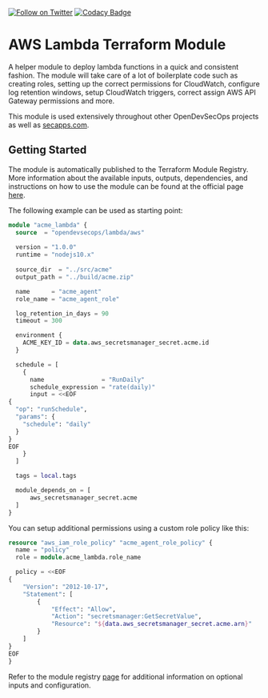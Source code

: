 [![Follow on Twitter](https://img.shields.io/twitter/follow/opendevsecops.svg?logo=twitter)](https://twitter.com/opendevsecops)
[![Codacy Badge](https://api.codacy.com/project/badge/Grade/d3cdea1d93de4f9791f92aec8306e6f8)](https://www.codacy.com/app/OpenDevSecOps/terraform-aws-lambda?utm_source=github.com&amp;utm_medium=referral&amp;utm_content=opendevsecops/terraform-aws-lambda&amp;utm_campaign=Badge_Grade)

# AWS Lambda Terraform Module

A helper module to deploy lambda functions in a quick and consistent fashion. The module will take care of a lot of boilerplate code such as creating roles, setting up the correct permissions for CloudWatch, configure log retention windows, setup CloudWatch triggers, correct assign AWS API Gateway permissions and more.

This module is used extensively throughout other OpenDevSecOps projects as well as [secapps.com](secapps.com).

## Getting Started

The module is automatically published to the Terraform Module Registry. More information about the available inputs, outputs, dependencies, and instructions on how to use the module can be found at the official page [here](https://registry.terraform.io/modules/opendevsecops/lambda).

The following example can be used as starting point:

```terraform
module "acme_lambda" {
  source  = "opendevsecops/lambda/aws"
  
  version = "1.0.0"
  runtime = "nodejs10.x"
  
  source_dir  = "../src/acme"
  output_path = "../build/acme.zip"

  name      = "acme_agent"
  role_name = "acme_agent_role"

  log_retention_in_days = 90
  timeout = 300

  environment {
    ACME_KEY_ID = data.aws_secretsmanager_secret.acme.id
  }

  schedule = [
    {
      name                = "RunDaily"
      schedule_expression = "rate(daily)"
      input = <<EOF
{
  "op": "runSchedule",
  "params": {
    "schedule": "daily"
  }
}
EOF
    }
  ]

  tags = local.tags

  module_depends_on = [
      aws_secretsmanager_secret.acme
  ]
}
```

You can setup additional permissions using a custom role policy like this:

```terraform
resource "aws_iam_role_policy" "acme_agent_role_policy" {
  name = "policy"
  role = module.acme_lambda.role_name

  policy = <<EOF
{
	"Version": "2012-10-17",
	"Statement": [
		{
			"Effect": "Allow",
			"Action": "secretsmanager:GetSecretValue",
			"Resource": "${data.aws_secretsmanager_secret.acme.arn}"
		}
	]
}
EOF
}
```

Refer to the module registry [page](https://registry.terraform.io/modules/opendevsecops/lambda) for additional information on optional inputs and configuration.
